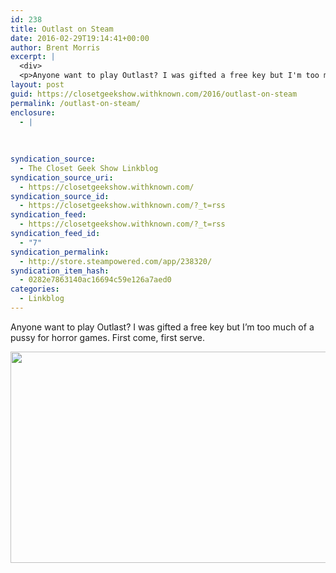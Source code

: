 ```yaml
---
id: 238
title: Outlast on Steam
date: 2016-02-29T19:14:41+00:00
author: Brent Morris
excerpt: |
  <div>
  <p>Anyone want to play Outlast? I was gifted a free key but I'm too much of a pussy for horror games. First come, first serve.&nbsp;</p><p><img src="http://i.imgur.com/hDRVY27.jpg" alt="" width="540" height="338"></p></div>
layout: post
guid: https://closetgeekshow.withknown.com/2016/outlast-on-steam
permalink: /outlast-on-steam/
enclosure:
  - |
    
    
    
syndication_source:
  - The Closet Geek Show Linkblog
syndication_source_uri:
  - https://closetgeekshow.withknown.com/
syndication_source_id:
  - https://closetgeekshow.withknown.com/?_t=rss
syndication_feed:
  - https://closetgeekshow.withknown.com/?_t=rss
syndication_feed_id:
  - "7"
syndication_permalink:
  - http://store.steampowered.com/app/238320/
syndication_item_hash:
  - 0282e7863140ac16694c59e126a7aed0
categories:
  - Linkblog
---
```

<div class="known-bookmark">
  <p>
    Anyone want to play Outlast? I was gifted a free key but I&#8217;m too much of a pussy for horror games. First come, first serve. 
  </p>
  
  <p>
    <img src="http://i.imgur.com/hDRVY27.jpg" alt="" width="540" height="338" />
  </p>
</div>